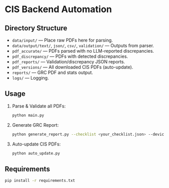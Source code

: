 # CIS Backend Automation

## Directory Structure

- `data/input/` — Place raw PDFs here for parsing.
- `data/output/text/`, `json/`, `csv/`, `validation/` — Outputs from parser.
- `pdf_accurate/` — PDFs parsed with no LLM-reported discrepancies.
- `pdf_discrepancy/` — PDFs with detected discrepancies.
- `pdf_reports/` — Validation/discrepancy JSON reports.
- `pdf_versions/` — All downloaded CIS PDFs (auto-update).
- `reports/` — GRC PDF and stats output.
- `logs/` — Logging.

## Usage

1. Parse & Validate all PDFs:
   ```bash
   python main.py
   ```

2. Generate GRC Report:
   ```bash
   python generate_report.py --checklist <your_checklist.json> --device <DeviceName> --host <HostName>
   ```

3. Auto-update CIS PDFs:
   ```bash
   python auto_update.py
   ```

## Requirements

```bash
pip install -r requirements.txt
```
